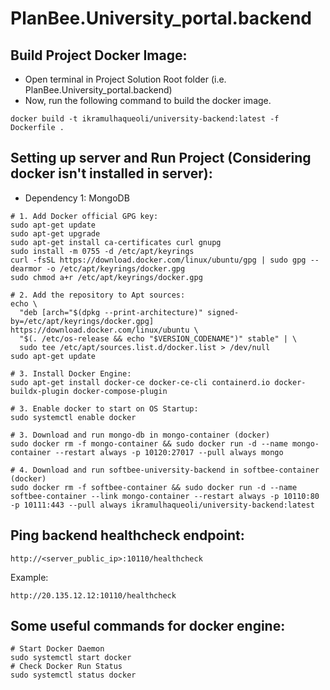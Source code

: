 # PlanBee.University_portal.backend

## Build Project Docker Image:
* Open terminal in Project Solution Root folder (i.e. PlanBee.University_portal.backend)
* Now, run the following command to build the docker image.
```console
docker build -t ikramulhaqueoli/university-backend:latest -f Dockerfile .
```
## Setting up server and Run Project (Considering docker isn't installed in server):
* Dependency 1: MongoDB
```console
# 1. Add Docker official GPG key:
sudo apt-get update
sudo apt-get upgrade
sudo apt-get install ca-certificates curl gnupg
sudo install -m 0755 -d /etc/apt/keyrings
curl -fsSL https://download.docker.com/linux/ubuntu/gpg | sudo gpg --dearmor -o /etc/apt/keyrings/docker.gpg
sudo chmod a+r /etc/apt/keyrings/docker.gpg

# 2. Add the repository to Apt sources:
echo \
  "deb [arch="$(dpkg --print-architecture)" signed-by=/etc/apt/keyrings/docker.gpg] https://download.docker.com/linux/ubuntu \
  "$(. /etc/os-release && echo "$VERSION_CODENAME")" stable" | \
  sudo tee /etc/apt/sources.list.d/docker.list > /dev/null
sudo apt-get update

# 3. Install Docker Engine:
sudo apt-get install docker-ce docker-ce-cli containerd.io docker-buildx-plugin docker-compose-plugin

# 3. Enable docker to start on OS Startup:
sudo systemctl enable docker

# 3. Download and run mongo-db in mongo-container (docker)
sudo docker rm -f mongo-container && sudo docker run -d --name mongo-container --restart always -p 10120:27017 --pull always mongo

# 4. Download and run softbee-university-backend in softbee-container (docker)
sudo docker rm -f softbee-container && sudo docker run -d --name softbee-container --link mongo-container --restart always -p 10110:80 -p 10111:443 --pull always ikramulhaqueoli/university-backend:latest
```
## Ping backend healthcheck endpoint:
```curl
http://<server_public_ip>:10110/healthcheck
```
Example:
```curl
http://20.135.12.12:10110/healthcheck
```
## Some useful commands for docker engine:
```console
# Start Docker Daemon
sudo systemctl start docker
# Check Docker Run Status
sudo systemctl status docker
```
